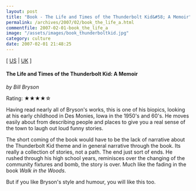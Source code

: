```yaml
---
layout: post
title: "Book - The Life and Times of the Thunderbolt Kid&#58; A Memoir"
permalink: /archives/2007/02/book_the_life_a.html
commentfile: 2007-02-01-book_the_life_a
image: "/assets/images/book_thunderboltkid.jpg"
category: culture
date: 2007-02-01 21:48:25
---
```


\[ [US](http://www.amazon.com/o/asin/076791936X) | [UK](http://www.amazon.co.uk/o/asin/076791936X) \]

#### The Life and Times of the Thunderbolt Kid: A Memoir

_by Bill Bryson_

Rating: ★★★★☆

Having read nearly all of Bryson's works, this is one of his biopics, looking at his early childhood in Des Monies, Iowa in the 1950's and 60's. He moves easily about from describing people and places to give you a real sense of the town to laugh out loud funny stories.

The short coming of the book would have to be the lack of narrative about the Thunderbolt Kid theme and in general narrative through the book. Its really a collection of stories, not a path. The end just sort of ends. He rushed through his high school years, reminisces over the changing of the community fixtures and bomb, the story is over. Much like the fading in the book _Walk in the Woods_.

But if you like Bryson's style and humour, you will like this too.
